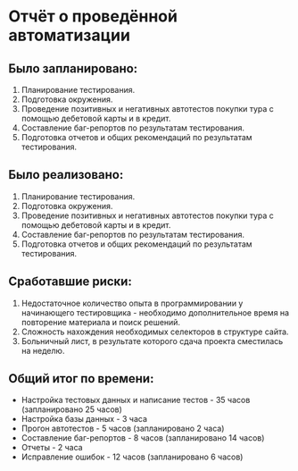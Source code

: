 # Отчёт о проведённой автоматизации

## Было запланировано:
1. Планирование тестирования.
2. Подготовка окружения.
3. Проведение позитивных и негативных автотестов покупки тура с помощью дебетовой карты и в кредит.
4. Составление баг-репортов по результатам тестирования.
5. Подготовка отчетов и общих рекомендаций по результатам тестирования.

## Было реализовано:
1. Планирование тестирования.
2. Подготовка окружения.
3. Проведение позитивных и негативных автотестов покупки тура с помощью дебетовой карты и в кредит.
4. Составление баг-репортов по результатам тестирования.
5. Подготовка отчетов и общих рекомендаций по результатам тестирования.

## Сработавшие риски:
1. Недостаточное количество опыта в программировании у начинающего тестировщика - необходимо дополнительное время на повторение материала и поиск решений.
2. Сложность нахождения необходимых селекторов в структуре сайта.
3. Больничный лист, в результате которого сдача проекта сместилась на неделю.

## Общий итог по времени:
* Настройка тестовых данных и написание тестов - 35 часов (запланировано 25 часов)
* Настройка базы данных - 3 часа
* Прогон автотестов - 5 часов (запланировано 2 часа)
* Составление баг-репортов - 8 часов (запланировано 14 часов)
* Отчеты - 2 часа
* Исправление ошибок - 12 часов (запланировано 6 часов)
